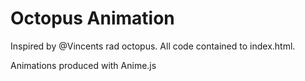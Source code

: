 # Octopus Animation

Inspired by \@Vincents rad octopus. All code contained to index.html.

Animations produced with Anime.js
